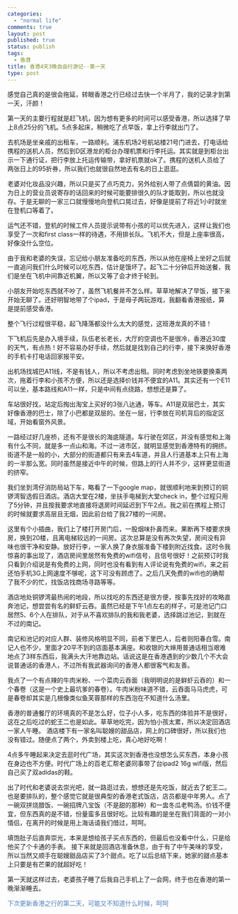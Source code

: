 ```yaml
--- 
categories: 
  - "normal life"
comments: true
layout: post
published: true
status: publish
tags: 
  - 香港
title: 香港4天3晚自由行游记--第一天
type: post
---
```

感觉自己真的是很会拖延，转眼香港之行已经过去快一个半月了，我的记录才到第一天，汗颜！  

第一天的主要行程就是赶飞机，因为想有更多的时间可以感受香港，所以选择了早上8点25分的飞机。5点多起床，稍微吃了点早饭，拿上行李就出门了。  

去机场是坐亲戚的出租车，一路顺利。浦东机场2号航站楼21号门进去，打电话给携程的送机人员，然后到D区港龙的柜台办理机票和行李托运。其实就是到柜台出示一下通行证，把行李放上托运传输带，拿好机票就ok了。携程的送机人员给了两张日上的95折券，所以我们也就很自然地去有名的日上逛逛。  

老婆对化妆品没兴趣，所以只是买了点巧克力，另外给别人带了点倩碧的黄油。因为日上的营业员说寄存的话回来的时候可能要排很久的队才能取到，所以也就没存。于是无聊的一家三口就慢慢地向登机口晃过去，好像是提前了将近1小时就坐在登机口等着了。  

运气还不错，登机的时候工件人员提示说带有小孩的可以优先进入，这样让我们也享受了一次和first class一样的待遇，不用排长队。飞机不大，但是上座率很高，好像没什么空位。  

由于我和老婆的失误，忘记给小朋友准备吃的东西，所以从他在座椅上坐好之后就一直追问我们什么时候可以吃东西，估计是饿坏了。起飞二十分钟后开始送餐，我们是坐在飞机中间靠近机翼，所以又等了会才终于轮到。  

小朋友开始吃东西就不吵了，虽然飞机餐并不怎么样。草草地解决了早饭，接下来开始无聊了。还好明智地带了个ipad，于是母子两玩游戏，我翻看香港报纸，算是提前感受香港。  

整个飞行过程很平稳，起飞降落都没什么太大的感觉，这班港龙真的不错！  

下飞机后先是办入境手续，队伍老长老长，大厅的空调也不是很冷，香港近30度的天气，有点热！好不容易办好手续，然后就是找到自己的行李，接下来换好香港的手机卡打电话回家报平安。  

出机场找城巴A11线，不是有钱人，所以不考虑出租。同时考虑到坐地铁要换乘两次，拖着行李和小孩不方便，所以还是选择价钱并不便宜的A11。其实还有一个E11可以坐，基本路线和A11一样，只是中间有点绕路，想想还是算了。  

车站很好找，站定后掏出淘宝上买好的3张八达通，等车。A11是双层巴士，其实好像香港的巴士，除了小巴都是双层的。坐在一层，行李放在司机背后的指定区域，开始看窗外风景。  

一路经过好几座桥，还有不是很长的海底隧道。车行驶在郊区，并没有感觉和上海有什么不同，就是多一点山和海。不过一进市区，就明显感觉到香港特有的拥挤。街道不是一般的小，大部分的街道都只有来去4车道，并且人行道基本上只有上海的一半那么宽。同时虽然是接近中午的时候，但路上的行人并不少，这样更显街道的挤窄。  

我们坐到湾仔消防局站下车，略看了一下google map，就很顺利地来到预订的铜锣湾智选假日酒店。酒店大堂在2楼，坐扶手电梯到大堂check in，整个过程只用了5分钟，并且按我要求地直接将退房时间延迟到下午2点。我之前在携程上预订的时候就要求高层且无烟，因此前台给了我27楼的一间房。  

这里有个小插曲，我们上了楼打开房门后，一股烟味扑鼻而来。果断再下楼要求换房，换到20楼，且离电梯较远的一间房。这次总算是没有再次失望，房间没有异味也很干净和安静。放好行李，一家人换了身衣服准备下楼到附近找食。这时令我惊喜的事出现了，酒店房间里居然有免费的wifi信号，且信号很好！之前预订时我只看到介绍说是有免费的上网，同时也没有看到有人评论说有免费的wifi，来之前还怕手机3G上网速度不够呢，这下可没有顾虑了。之后几天免费的wifi也的确帮了我不少的忙，找饭店找商场寻路等等。  

酒店地处铜锣湾最热闹的地段，所以找吃的东西还是很方便，按事先找好的攻略直奔池记，想尝尝有名的鲜虾云吞。虽然已经是下午1点左右的样子，可是池记门口居然5、6个人在排队，对于从不喜欢排队的我和我老婆，选择跳过池记，到就在不过的南记。  

南记和池记的对应人群、装修风格明显不同，前者下里巴人，后者则阳春白雪。南记人也不少，里面才20平不到的店面基本满座。和收银的大婶用普通话相当艰难地点了3样东西后，我满头大汗地靠边站。话说这是在香港遇到的少数几个不大会说普通话的香港人，不过所有我武器询问的香港人都很客气和友善。  

我点了一个有点辣的牛肉米粉、一个菜肉云吞面（我明明说的是鲜虾云吞的）和一个春卷（这是一个史上最坑爹的春卷）。牛肉米粉味道不错，云吞面马马虎虎，可是春卷却其实是几根像类似鱼芙蓉那样的东西泡在不知道什么汤里。  

香港的普通餐厅的环境真的不是怎么好，位子小人多，吃东西的体验并不是很好，这在之后吃过的蛇王二也是如此。草草地吃完，因为怕小孩太累，所以决定回酒店一家人午睡。  酒店楼下有一家名叫聪嫂的甜品店，网上的口碑很好，所以我们也没有错过。随便点了两个，外卖到楼上吃，真心地好吃啊！  

4点多午睡起来决定去逛时代广场，其实这次到香港也没想怎么买东西，本身小孩在身边也不方便。时代广场上的百老汇帮老婆同事带了台ipad2 16g wifi版，然后自己买了双adidas的鞋。  

出了时代和老婆说去崇光吧，就一路逛过去，想想还是先吃饭，就近去了蛇王二。也是要排队的，整个感觉它就是很典型的香港老式饭店，店员都是中年男人。点了一碗双拼烧腊饭、一碗招牌八宝饭（不是甜的那种）和一盅冬瓜老鸭汤。价钱不便宜，但东西真的是不错，份量蛮多且很好吃。比较有趣的是坐在我们背面的一对小情侣，在离开的时候是用上海话请我们借过，呵呵。  

填饱肚子后直奔崇光，本来是想给孩子买点东西的，但最后也没看中什么，只是给他买了个卡通的手表。  接下来就是回酒店准备休息，由于有了中午美味的享受，所以当然又顺手在聪嫂甜品店买了3个甜点。吃了以后总结下来，她家的甜点基本上只要是有芒果的就超好吃！  

第一天就这样过去，老婆孩子睡了后我自己手机上了一会网，终于也在香港的第一晚渐渐睡去。  

<font color="#4f81bd">下次更新香港之行的第二天，可能又不知道什么时候，呵呵</font>
